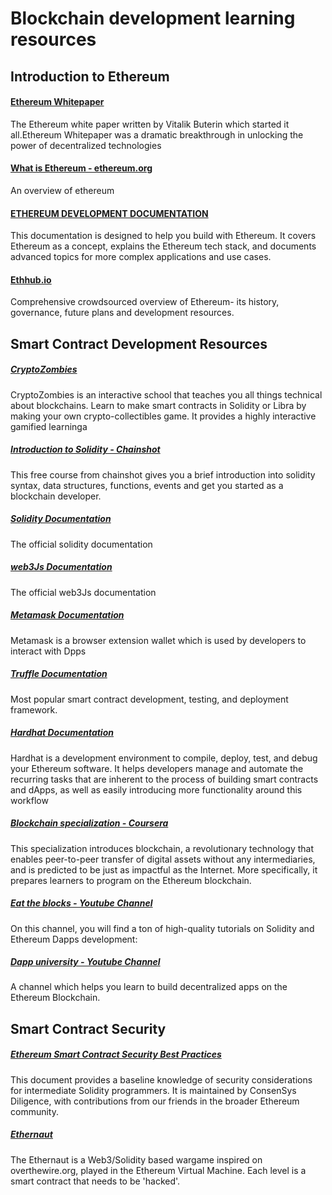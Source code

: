 # Blockchain development learning resources

## Introduction to Ethereum

#### [Ethereum Whitepaper](https://ethereum.org/en/whitepaper/)
The Ethereum white paper written by Vitalik Buterin which started it all.Ethereum Whitepaper was a dramatic breakthrough in unlocking the power of decentralized technologies

#### [What is Ethereum - ethereum.org](https://ethereum.org/en/what-is-ethereum/)
An overview of ethereum


#### [ETHEREUM DEVELOPMENT DOCUMENTATION](https://ethereum.org/en/developers/docs/)
This documentation is designed to help you build with Ethereum. It covers Ethereum as a concept, explains the Ethereum tech stack, and documents advanced topics for more complex applications and use cases.

#### [Ethhub.io](https://ethhub.io/)
Comprehensive crowdsourced overview of Ethereum- its history, governance, future plans and development resources.


## Smart Contract Development Resources

##### [CryptoZombies](https://cryptozombies.io)
CryptoZombies is an interactive school that teaches you all things technical about blockchains. Learn to make smart contracts in Solidity or Libra by making your own crypto-collectibles game.
It provides a  highly interactive gamified learninga


##### [Introduction to Solidity - Chainshot](https://www.chainshot.com/learn/solidity)
This free course from chainshot gives you a brief introduction into solidity syntax, data structures, functions, events and get you started as a blockchain developer.

##### [Solidity Documentation](https://docs.soliditylang.org/en/v0.8.5/)
The official solidity documentation

##### [web3Js Documentation](https://web3js.readthedocs.io/en/v1.3.4/)
The official web3Js documentation

##### [Metamask Documentation](https://docs.metamask.io/guide/#why-metamask)
Metamask is a browser extension wallet which is used by developers to interact with Dpps

##### [Truffle Documentation](https://www.trufflesuite.com/)
Most popular smart contract development, testing, and deployment framework.

##### [Hardhat Documentation](https://hardhat.org/getting-started/)
Hardhat is a development environment to compile, deploy, test, and debug your Ethereum software. It helps developers manage and automate the recurring tasks that are inherent to the process of building smart contracts and dApps, as well as easily introducing more functionality around this workflow

##### [Blockchain specialization - Coursera](https://www.coursera.org/specializations/blockchain)
This specialization introduces blockchain, a revolutionary technology that enables peer-to-peer transfer of digital assets without any intermediaries, and is predicted to be just as impactful as the Internet. More specifically, it prepares learners to program on the Ethereum blockchain. 

##### [Eat the blocks - Youtube Channel](https://www.youtube.com/c/EatTheBlocks/featured)
On this channel, you will find a ton of high-quality tutorials on Solidity and Ethereum Dapps development:

##### [Dapp university - Youtube Channel](https://www.youtube.com/c/DappUniversity)
A channel which helps you learn to build decentralized apps on the Ethereum Blockchain.


## Smart Contract Security

##### [Ethereum Smart Contract Security Best Practices](https://consensys.github.io/smart-contract-best-practices/)
This document provides a baseline knowledge of security considerations for intermediate Solidity programmers. It is maintained by ConsenSys Diligence, with contributions from our friends in the broader Ethereum community.

##### [Ethernaut](https://ethernaut.openzeppelin.com/)
The Ethernaut is a Web3/Solidity based wargame inspired on overthewire.org, played in the Ethereum Virtual Machine. Each level is a smart contract that needs to be 'hacked'.
